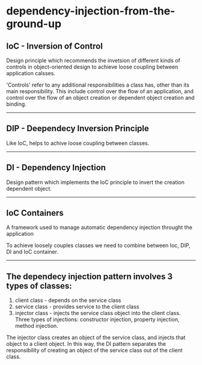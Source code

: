 # dependency-injection-from-the-ground-up

## IoC - Inversion of Control

Design principle which recommends the invetsion of different kinds of controls in object-oriented
design to achieve loose coupling between application calsses.

'Controls' refer to any additional responsibilities a class has, other than its main responsibility. This include control over the flow of an application, and control over the flow of an object creation or dependent object creation and binding.

---

## DIP - Deependecy Inversion Principle

Like IoC, helps to achive loose coupling between classes.

---

## DI - Dependency Injection

Design pattern which implements the IoC principle to invert the creation dependent object.

---

## IoC Containers

A framework used to manage automatic dependency injection throught the application

To achieve loosely couples classes we need to combine between Ioc, DIP, DI and IoC container.

---

## The dependecy injection pattern involves 3 types of classes:

1. client class - depends on the service class
2. service class - provides service to the client class
3. injector class - injects the service class object into the client class.
   Three types of injections:
   constructor injection, property injection, method injection.

The injector class creates an object of the service class, and injects that object to a client object. In this way, the DI pattern separates the responsibility of creating an object of the service class out of the client class.
